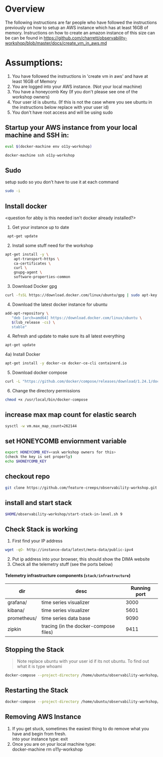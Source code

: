 
# Overview
The following instructions are far people who have followed the instructions previously on how to setup an AWS instance which has at least 16GB of memory. 
Instructions on how to create an amazon instance of this size can be can be found in https://github.com/charrett/observability-workshop/blob/master/docs/create_vm_in_aws.md

# Assumptions: 
1) You have followed the instructions in 'create vm in aws' and have at least 16GB of Memory 
1) You are logged into your AWS instance. (Not your local machine) 
2) You have a honeycomb Key (If you don't please see one of the workshop owners) 
3) Your user id is ubuntu. (If this is not the case where you see ubuntu in the instructions below replace with your user id)
4) You don't have root access and will be using sudo 

## Startup your AWS instance from your local machine and SSH in:
``` bash
eval $(docker-machine env o11y-workshop)
``` 
``` bash
docker-machine ssh o11y-workshop
```

## Sudo 
setup sudo so you don't have to use it at each command
``` bash 
sudo -i
```

## Install docker
<question for abby is this needed isn't docker already installed?> 

1) Get your instance up to date 
``` bash
 apt-get update
```
2) Install some stuff need for the workshop 
``` bash
apt-get install -y \
    apt-transport-https \
    ca-certificates \
    curl \
    gnupg-agent \
    software-properties-common
```
3) Download Docker gpg 
``` bash
curl -fsSL https://download.docker.com/linux/ubuntu/gpg | sudo apt-key add - 
```
4) Download the latest docker instance for ubuntu 
``` bash
add-apt-repository \
   "deb [arch=amd64] https://download.docker.com/linux/ubuntu \
   $(lsb_release -cs) \
   stable"
```
4) Refresh and update to make sure its all latest everything 
``` bash
apt-get update
```
4a) Install Docker 
``` bash
apt-get install -y docker-ce docker-ce-cli containerd.io
```
5) Download docker compose 
``` bash
curl -L "https://github.com/docker/compose/releases/download/1.24.1/docker-compose-$(uname -s)-$(uname -m)" -o /usr/local/bin/docker-compose
```
6)  Change the directory permissions 
``` bash
chmod +x /usr/local/bin/docker-compose
```

## increase max map count for elastic search
``` bash
sysctl -w vm.max_map_count=262144
```

## set HONEYCOMB enviornment variable
``` bash
export HONEYCOMB_KEY=<ask workshop owners for this>
(check the key is set properly) 
echo $HONEYCOMB_KEY 
```
## checkout repo
``` bash
git clone https://github.com/feature-creeps/observability-workshop.git $HOME/observability-workshop
```
## install and start stack
``` bash
$HOME/observability-workshop/start-stack-in-level.sh 9
```
## Check Stack is working
1) First find your IP address
``` bash
wget -qO- http://instance-data/latest/meta-data/public-ipv4
```
2) Put ip address into your browser, this should show the DIMA website 
3) Check all the telemetry stuff (see the ports below)

#### Telemetry infrastructure components (`stack/infrastructure`)

| dir                         | desc                                      |Running port |
| ---                         | ---                                       | --          |
| grafana/                    | time series visualizer                    | 3000        |
| kibana/                     | time series visualizer                    | 5601        |
| prometheus/                 | time series data base                     | 9090        |
| zipkin                      | tracing (in the docker-compose files)     | 9411        |


## Stopping the Stack 
>Note replace ubuntu with your user id if its not ubuntu. To find out what it is type whoami 
``` bash
docker-compose --project-directory /home/ubuntu/observability-workshop/stack/compose/ -f /home/ubuntu/observability-workshop/stack/compose/docker-compose-level-9.yml down -v --remove-orphans
```

## Restarting the Stack 
``` bash
docker-compose --project-directory /home/ubuntu/observability-workshop/stack/compose/ -f /home/ubuntu/observability-workshop/stack/compose/docker-compose-level-9.yml up --build -d
```

## Removing AWS Instance 
1) If you get stuck, sometimes the easiest thing to do remove what you have and begin from fresh. \
into your instance type: exit 
2) Once you are on your local machine type: \
docker-machine rm o11y-workshop

